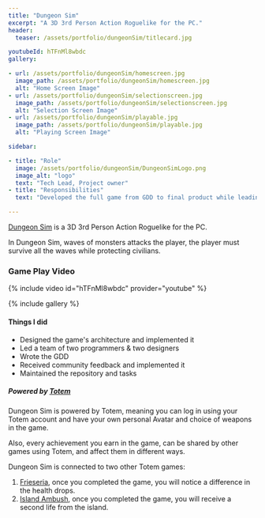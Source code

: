 ```yaml
---
title: "Dungeon Sim"
excerpt: "A 3D 3rd Person Action Roguelike for the PC."
header:
  teaser: /assets/portfolio/dungeonSim/titlecard.jpg

youtubeId: hTFnMl8wbdc
gallery:

- url: /assets/portfolio/dungeonSim/homescreen.jpg
  image_path: /assets/portfolio/dungeonSim/homescreen.jpg
  alt: "Home Screen Image"
- url: /assets/portfolio/dungeonSim/selectionscreen.jpg
  image_path: /assets/portfolio/dungeonSim/selectionscreen.jpg
  alt: "Selection Screen Image"
- url: /assets/portfolio/dungeonSim/playable.jpg
  image_path: /assets/portfolio/dungeonSim/playable.jpg
  alt: "Playing Screen Image"

sidebar:

- title: "Role"
  image: /assets/portfolio/dungeonSim/DungeonSimLogo.png
  image_alt: "logo"
  text: "Tech Lead, Project owner"
- title: "Responsibilities"
  text: "Developed the full game from GDD to final product while leading a small team."

---
```


[Dungeon Sim] is a 3D 3rd Person Action Roguelike for the PC.

In Dungeon Sim, waves of monsters attacks the player, the player must survive all the waves while protecting civilians.

### Game Play Video

{% include video id="hTFnMl8wbdc" provider="youtube" %}

{% include gallery %}

#### Things I did

- Designed the game's architecture and implemented it
- Led a team of two programmers & two designers
- Wrote the GDD
- Received community feedback and implemented it
- Maintained the repository and tasks

##### Powered by [Totem]

Dungeon Sim is powered by Totem, meaning you can log in using your Totem account and have your own personal Avatar and
choice of weapons in the game.

Also, every achievement you earn in the game, can be shared by other games using Totem, and affect them in different
ways.

Dungeon Sim is connected to two other Totem games:

1. [Frieseria], once you completed the game, you will notice a difference in the health drops.
2. [Island Ambush], once you completed the game, you will receive a second life from the island.

[Dungeon Sim]:https://leos-clockworks.itch.io/dungeon-sim

[Totem]:https://totem.gdn/bin/view/Main/

[Frieseria]:https://adamkormos.itch.io/frieseria

[Island Ambush]:https://judgegames.itch.io/island-ambush
